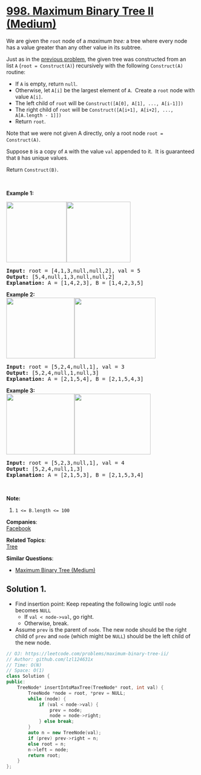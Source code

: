 # [998. Maximum Binary Tree II (Medium)](https://leetcode.com/problems/maximum-binary-tree-ii/)

<p>We are given the <code>root</code>&nbsp;node of a <em>maximum tree:</em> a tree where every node has a value greater than any other value in its subtree.</p>

<p>Just as in the <a href="https://leetcode.com/problems/maximum-binary-tree/">previous problem</a>, the given tree&nbsp;was constructed from an list&nbsp;<code>A</code>&nbsp;(<code>root = Construct(A)</code>) recursively with the following&nbsp;<code>Construct(A)</code> routine:</p>

<ul>
	<li>If <code>A</code> is empty, return <code>null</code>.</li>
	<li>Otherwise, let <code>A[i]</code> be the largest element of <code>A</code>.&nbsp; Create a <code>root</code> node with value <code>A[i]</code>.</li>
	<li>The left child of <code>root</code> will be <code>Construct([A[0], A[1], ..., A[i-1]])</code></li>
	<li>The right child of <code>root</code>&nbsp;will be <code>Construct([A[i+1], A[i+2], ..., A[A.length - 1]])</code></li>
	<li>Return <code>root</code>.</li>
</ul>

<p>Note that we were not given A directly, only a root node <code>root = Construct(A)</code>.</p>

<p>Suppose <code>B</code> is a copy of <code>A</code> with the value <code>val</code> appended to it.&nbsp; It is guaranteed that <code>B</code> has unique values.</p>

<p>Return <code>Construct(B)</code>.</p>

<p>&nbsp;</p>

<p><strong>Example 1:</strong></p>

<p><strong><img alt="" src="https://assets.leetcode.com/uploads/2019/02/21/maximum-binary-tree-1-1.png" style="width: 159px; height: 160px;"><img alt="" src="https://assets.leetcode.com/uploads/2019/02/21/maximum-binary-tree-1-2.png" style="width: 169px; height: 160px;"></strong></p>

<pre><strong>Input: </strong>root = <span id="example-input-1-1">[4,1,3,null,null,2]</span>, val = <span id="example-input-1-2">5</span>
<strong>Output: </strong><span id="example-output-1">[5,4,null,1,3,null,null,2]
<strong>Explanation:</strong> A = </span><span>[1,4,2,3], B = </span><span>[1,4,2,3,5]</span>
</pre>

<div>
<p><strong>Example 2:<br>
<img alt="" src="https://assets.leetcode.com/uploads/2019/02/21/maximum-binary-tree-2-1.png" style="width: 180px; height: 160px;"><img alt="" src="https://assets.leetcode.com/uploads/2019/02/21/maximum-binary-tree-2-2.png" style="width: 214px; height: 160px;"></strong></p>

<pre><strong>Input: </strong>root = <span id="example-input-2-1">[5,2,4,null,1]</span>, val = <span id="example-input-2-2">3</span>
<strong>Output: </strong><span id="example-output-2">[5,2,4,null,1,null,3]
</span><span id="example-output-1"><strong>Explanation:</strong> A = </span><span>[2,1,5,4], B = </span><span>[2,1,5,4,3]</span>
</pre>

<div>
<p><strong>Example 3:<br>
<img alt="" src="https://assets.leetcode.com/uploads/2019/02/21/maximum-binary-tree-3-1.png" style="width: 180px; height: 160px;"><img alt="" src="https://assets.leetcode.com/uploads/2019/02/21/maximum-binary-tree-3-2.png" style="width: 201px; height: 160px;"></strong></p>

<pre><strong>Input: </strong>root = <span id="example-input-3-1">[5,2,3,null,1]</span>, val = <span id="example-input-3-2">4</span>
<strong>Output: </strong><span id="example-output-3">[5,2,4,null,1,3]
</span><span id="example-output-1"><strong>Explanation:</strong> A = </span><span>[2,1,5,3], B = </span><span>[2,1,5,3,4]</span>
</pre>

<p>&nbsp;</p>
</div>
</div>

<p><strong>Note:</strong></p>

<ol>
	<li><code>1 &lt;= B.length &lt;= 100</code></li>
</ol>

**Companies**:  
[Facebook](https://leetcode.com/company/facebook)

**Related Topics**:  
[Tree](https://leetcode.com/tag/tree/)

**Similar Questions**:
* [Maximum Binary Tree (Medium)](https://leetcode.com/problems/maximum-binary-tree/)

## Solution 1.

* Find insertion point: Keep repeating the following logic until `node` becomes `NULL`
  * If `val < node->val`, go right.
  * Otherwise, break.
* Assume `prev` is the parent of `node`. The new node should be the right child of `prev` and `node` (which might be `NULL`) should be the left child of the new node.

```cpp
// OJ: https://leetcode.com/problems/maximum-binary-tree-ii/
// Author: github.com/lzl124631x
// Time: O(N)
// Space: O(1)
class Solution {
public:
    TreeNode* insertIntoMaxTree(TreeNode* root, int val) {
        TreeNode *node = root, *prev = NULL;
        while (node) {
            if (val < node->val) {
                prev = node;
                node = node->right;
            } else break;
        }
        auto n = new TreeNode(val);
        if (prev) prev->right = n;
        else root = n;
        n->left = node;
        return root;
    }
};
```